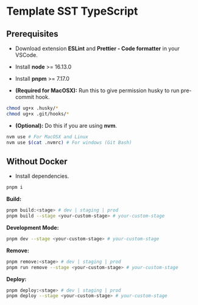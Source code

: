 # Template SST TypeScript

## Prerequisites

- Download extension **ESLint** and **Prettier - Code formatter** in your VSCode.
- Install **node** >= 16.13.0
- Install **pnpm** >= 7.17.0

- **(Required for MacOSX):** Run this to give permission husky to run pre-commit hook.

```bash
chmod ug+x .husky/*
chmod ug+x .git/hooks/*
```

- **(Optional):** Do this if you are using **nvm**.

```bash
nvm use # For MacOSX and Linux
nvm use $(cat .nvmrc) # For windows (Git Bash)
```

## Without Docker

- Install dependencies.

```bash
pnpm i
```

**Build:**

```bash
pnpm build:<stage> # dev | staging | prod
pnpm build --stage <your-custom-stage> # your-custom-stage
```

**Development Mode:**

```bash
pnpm dev --stage <your-custom-stage> # your-custom-stage
```

**Remove:**

```bash
pnpm remove:<stage> # dev | staging | prod
pnpm run remove --stage <your-custom-stage> # your-custom-stage
```

**Deploy:**

```bash
pnpm deploy:<stage> # dev | staging | prod
pnpm deploy --stage <your-custom-stage> # your-custom-stage
```

